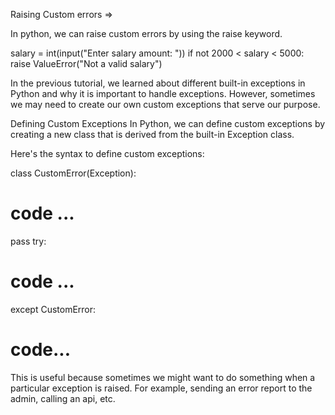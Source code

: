 Raising Custom errors =>

In python, we can raise custom errors by using the raise keyword.

salary = int(input("Enter salary amount: "))
if not 2000 < salary < 5000:
    raise ValueError("Not a valid salary")

In the previous tutorial, we learned about different built-in exceptions in Python and why it is important to handle exceptions. However, sometimes we may need to create our own custom exceptions that serve our purpose.

Defining Custom Exceptions
In Python, we can define custom exceptions by creating a new class that is derived from the built-in Exception class.

Here's the syntax to define custom exceptions:

class CustomError(Exception):
  # code ...
  pass
try:
  # code ...
except CustomError:
  # code...

This is useful because sometimes we might want to do something when a particular exception is raised. For example, sending an error report to the admin, calling an api, etc.